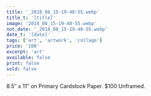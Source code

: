 ```yaml
---
title: '_2018_08_15-19-48-55.webp'
title_t: '[title]'
image: '2018_08_15-19-48-55.webp'
not_date: '_2018_08_15-19-48-55.webp'
date_t: '[date]'
tags: ['art', 'artwork', 'collage']
price: '100'
excerpt: 'art'
available: false
print: false
sold: false
---
```



8.5″ x 11″ on Primary Cardstock Paper.
$100 Unframed.
